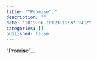 ```yaml
---
title: "“Promise”…"
description: ""
date: "2019-06-10T23:19:37.941Z"
categories: []
published: false
---
```


“Promi**s**e”…
